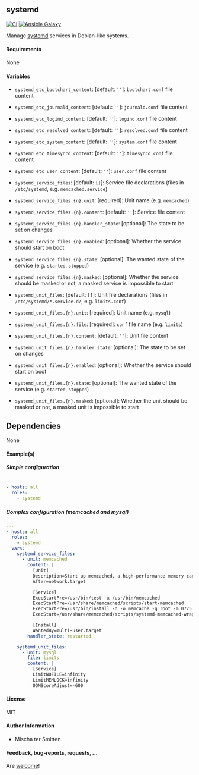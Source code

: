 ## systemd

[![CI](https://github.com/Oefenweb/ansible-systemd/workflows/CI/badge.svg)](https://github.com/Oefenweb/ansible-systemd/actions?query=workflow%3ACI)
[![Ansible Galaxy](http://img.shields.io/badge/ansible--galaxy-systemd-blue.svg)](https://galaxy.ansible.com/Oefenweb/systemd)

Manage [systemd](https://www.freedesktop.org/wiki/Software/systemd/) services in Debian-like systems.

#### Requirements

None

#### Variables

* `systemd_etc_bootchart_content`: [default: `''`]: `bootchart.conf` file content
* `systemd_etc_journald_content`: [default: `''`]: `journald.conf` file content
* `systemd_etc_logind_content`: [default: `''`]: `logind.conf` file content
* `systemd_etc_resolved_content`: [default: `''`]: `resolved.conf` file content
* `systemd_etc_system_content`: [default: `''`]: `system.conf` file content
* `systemd_etc_timesyncd_content`: [default: `''`]: `timesyncd.conf` file content
* `systemd_etc_user_content`: [default: `''`]: `user.conf` file content

* `systemd_service_files`: [default: `[]`]: Service file declarations (files in `/etc/systemd`, e.g. `memcached.service`)
* `systemd_service_files.{n}.unit`: [required]: Unit name (e.g. `memcached`)
* `systemd_service_files.{n}.content`: [default: `''`]: Service file content
* `systemd_service_files.{n}.handler_state`: [optional]: The state to be set on changes
* `systemd_service_files.{n}.enabled`: [optional]: Whether the service should start on boot
* `systemd_service_files.{n}.state`: [optional]: The wanted state of the service (e.g. `started`, `stopped`)
* `systemd_service_files.{n}.masked`: [optional]: Whether the service should be masked or not, a masked service is impossible to start

* `systemd_unit_files`: [default: `[]`]: Unit file declarations (files in `/etc/systemd/*.service.d/`, e.g. `limits.conf`)
* `systemd_unit_files.{n}.unit`: [required]: Unit name (e.g. `mysql`)
* `systemd_unit_files.{n}.file`: [required]: `conf` file name (e.g. `limits`)
* `systemd_unit_files.{n}.content`: [default: `''`]: Unit file content
* `systemd_unit_files.{n}.handler_state`: [optional]: The state to be set on changes
* `systemd_unit_files.{n}.enabled`: [optional]: Whether the service should start on boot
* `systemd_unit_files.{n}.state`: [optional]: The wanted state of the service (e.g. `started`, `stopped`)
* `systemd_unit_files.{n}.masked`: [optional]: Whether the unit should be masked or not, a masked unit is impossible to start

## Dependencies

None

#### Example(s)

##### Simple configuration

```yaml
---
- hosts: all
  roles:
    - systemd
```

##### Complex configuration (memcached and mysql)

```yaml
---
- hosts: all
  roles:
    - systemd
  vars:
    systemd_service_files:
      - unit: memcached
        content: |
          [Unit]
          Description=Start up memcached, a high-performance memory caching daemon
          After=network.target

          [Service]
          ExecStartPre=/usr/bin/test -x /usr/bin/memcached
          ExecStartPre=/usr/share/memcached/scripts/start-memcached
          ExecStartPre=/usr/bin/install -d -o memcache -g root -m 0775 /run/memcached
          ExecStart=/usr/share/memcached/scripts/systemd-memcached-wrapper /etc/memcached.conf

          [Install]
          WantedBy=multi-user.target
        handler_state: restarted

    systemd_unit_files:
      - unit: mysql
        file: limits
        content: |
          [Service]
          LimitNOFILE=infinity
          LimitMEMLOCK=infinity
          OOMScoreAdjust=-600
```

#### License

MIT

#### Author Information

* Mischa ter Smitten

#### Feedback, bug-reports, requests, ...

Are [welcome](https://github.com/Oefenweb/ansible-systemd/issues)!
